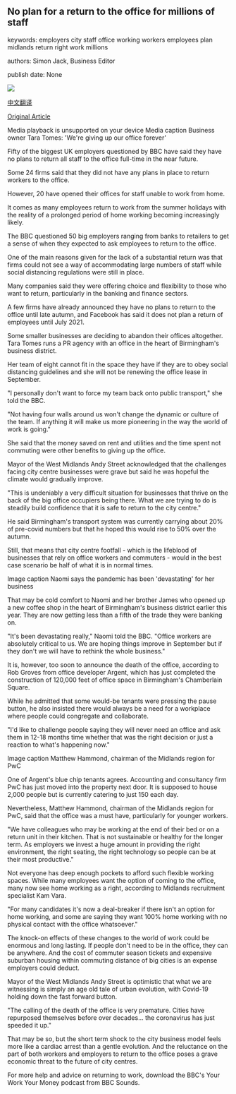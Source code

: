 ## No plan for a return to the office for millions of staff

keywords: employers city staff office working workers employees plan midlands return right work millions

authors: Simon Jack, Business Editor

publish date: None

![](https://ichef.bbci.co.uk/images/ic/1024x576/p08pmqyx.jpg)

[中文翻译](No%20plan%20for%20a%20return%20to%20the%20office%20for%20millions%20of%20staff_zh.md)

[Original Article](https://www.bbc.com/news/business-53901310)

Media playback is unsupported on your device Media caption Business owner Tara Tomes: 'We're giving up our office forever'

Fifty of the biggest UK employers questioned by BBC have said they have no plans to return all staff to the office full-time in the near future.

Some 24 firms said that they did not have any plans in place to return workers to the office.

However, 20 have opened their offices for staff unable to work from home.

It comes as many employees return to work from the summer holidays with the reality of a prolonged period of home working becoming increasingly likely.

The BBC questioned 50 big employers ranging from banks to retailers to get a sense of when they expected to ask employees to return to the office.

One of the main reasons given for the lack of a substantial return was that firms could not see a way of accommodating large numbers of staff while social distancing regulations were still in place.

Many companies said they were offering choice and flexibility to those who want to return, particularly in the banking and finance sectors.

A few firms have already announced they have no plans to return to the office until late autumn, and Facebook has said it does not plan a return of employees until July 2021.

Some smaller businesses are deciding to abandon their offices altogether. Tara Tomes runs a PR agency with an office in the heart of Birmingham's business district.

Her team of eight cannot fit in the space they have if they are to obey social distancing guidelines and she will not be renewing the office lease in September.

"I personally don't want to force my team back onto public transport," she told the BBC.

"Not having four walls around us won't change the dynamic or culture of the team. If anything it will make us more pioneering in the way the world of work is going."

She said that the money saved on rent and utilities and the time spent not commuting were other benefits to giving up the office.

Mayor of the West Midlands Andy Street acknowledged that the challenges facing city centre businesses were grave but said he was hopeful the climate would gradually improve.

"This is undeniably a very difficult situation for businesses that thrive on the back of the big office occupiers being there. What we are trying to do is steadily build confidence that it is safe to return to the city centre."

He said Birmingham's transport system was currently carrying about 20% of pre-covid numbers but that he hoped this would rise to 50% over the autumn.

Still, that means that city centre footfall - which is the lifeblood of businesses that rely on office workers and commuters - would in the best case scenario be half of what it is in normal times.

Image caption Naomi says the pandemic has been 'devastating' for her business

That may be cold comfort to Naomi and her brother James who opened up a new coffee shop in the heart of Birmingham's business district earlier this year. They are now getting less than a fifth of the trade they were banking on.

"It's been devastating really," Naomi told the BBC. "Office workers are absolutely critical to us. We are hoping things improve in September but if they don't we will have to rethink the whole business."

It is, however, too soon to announce the death of the office, according to Rob Groves from office developer Argent, which has just completed the construction of 120,000 feet of office space in Birmingham's Chamberlain Square.

While he admitted that some would-be tenants were pressing the pause button, he also insisted there would always be a need for a workplace where people could congregate and collaborate.

"I'd like to challenge people saying they will never need an office and ask them in 12-18 months time whether that was the right decision or just a reaction to what's happening now."

Image caption Matthew Hammond, chairman of the Midlands region for PwC

One of Argent's blue chip tenants agrees. Accounting and consultancy firm PwC has just moved into the property next door. It is supposed to house 2,000 people but is currently catering to just 150 each day.

Nevertheless, Matthew Hammond, chairman of the Midlands region for PwC, said that the office was a must have, particularly for younger workers.

"We have colleagues who may be working at the end of their bed or on a return unit in their kitchen. That is not sustainable or healthy for the longer term. As employers we invest a huge amount in providing the right environment, the right seating, the right technology so people can be at their most productive."

Not everyone has deep enough pockets to afford such flexible working spaces. While many employees want the option of coming to the office, many now see home working as a right, according to Midlands recruitment specialist Kam Vara.

"For many candidates it's now a deal-breaker if there isn't an option for home working, and some are saying they want 100% home working with no physical contact with the office whatsoever."

The knock-on effects of these changes to the world of work could be enormous and long lasting. If people don't need to be in the office, they can be anywhere. And the cost of commuter season tickets and expensive suburban housing within commuting distance of big cities is an expense employers could deduct.

Mayor of the West Midlands Andy Street is optimistic that what we are witnessing is simply an age old tale of urban evolution, with Covid-19 holding down the fast forward button.

"The calling of the death of the office is very premature. Cities have repurposed themselves before over decades... the coronavirus has just speeded it up."

That may be so, but the short term shock to the city business model feels more like a cardiac arrest than a gentle evolution. And the reluctance on the part of both workers and employers to return to the office poses a grave economic threat to the future of city centres.

For more help and advice on returning to work, download the BBC's Your Work Your Money podcast from BBC Sounds.